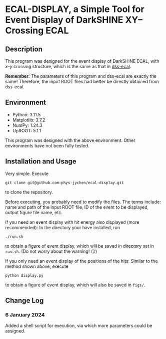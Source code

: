 # ECAL-DISPLAY, a Simple Tool for Event Display of DarkSHINE XY–Crossing ECAL

## Description
This program was designed for the event display of DarkSHINE ECAL, with $x$–$y$ crossing structure, which is the same as that in [dss-ecal](https://github.com/phys-jychen/dss-ecal).

**Remember:** The parameters of this program and dss-ecal are exactly the same! Therefore, the input ROOT files had better be directly obtained from dss-ecal.

## Environment
- Python: 3.11.5
- Matplotlib: 3.7.2
- NumPy: 1.24.3
- UpROOT: 5.1.1

This program was designed with the above environment. Other environments have not been fully tested.

## Installation and Usage
Very simple. Execute
```shell
git clone git@github.com:phys-jychen/ecal-display.git
```
to clone the repository.

Before executing, you probably need to modify the files. The terms include: name and path of the input ROOT file, ID of the event to be displayed, output figure file name, etc.

If you need an event display with hit energy also displayed (more recommended): In the directory your have installed, run
```shell
./run.sh
```
to obtain a figure of event display, which will be saved in directory set in `run.sh`. (Do not worry about the warning! :stuck_out_tongue:)

If you only need an event display of the positions of the hits: Similar to the method shown above, execute
```shell
python display.py
```
to obtain a figure of event display, which will also be saved in `figs/`.

## Change Log
### 6 January 2024
Added a shell script for execution, via which more parameters could be assigned.
